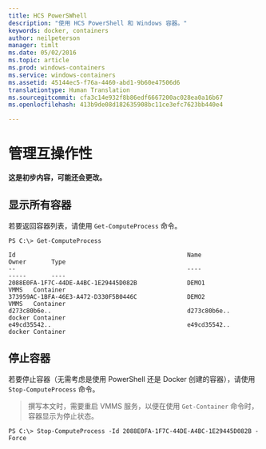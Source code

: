 ```yaml
---
title: HCS PowerSWhell
description: "使用 HCS PowerShell 和 Windows 容器。"
keywords: docker, containers
author: neilpeterson
manager: timlt
ms.date: 05/02/2016
ms.topic: article
ms.prod: windows-containers
ms.service: windows-containers
ms.assetid: 45144ec5-f76a-4460-abd1-9b60e47506d6
translationtype: Human Translation
ms.sourcegitcommit: cfa3c14e932f8b86edf6667200ac028ea0a16b67
ms.openlocfilehash: 413b9de08d182635908bc11ce3efc7623bb440e4

---
```


# 管理互操作性

**这是初步内容，可能还会更改。** 

## 显示所有容器

若要返回容器列表，请使用 `Get-ComputeProcess` 命令。

```none
PS C:\> Get-ComputeProcess

Id                                                Name                                      Owner       Type
--                                                ----                                      -----       ----
2088E0FA-1F7C-44DE-A4BC-1E29445D082B              DEMO1                                     VMMS   Container
373959AC-1BFA-46E3-A472-D330F5B0446C              DEMO2                                     VMMS   Container
d273c80b6e..                                      d273c80b6e..                              docker Container
e49cd35542..                                      e49cd35542..                              docker Container
```

## 停止容器

若要停止容器（无需考虑是使用 PowerShell 还是 Docker 创建的容器），请使用 `Stop-ComputeProcess` 命令。

> 撰写本文时，需要重启 VMMS 服务，以便在使用 `Get-Container` 命令时，容器显示为停止状态。

```none
PS C:\> Stop-ComputeProcess -Id 2088E0FA-1F7C-44DE-A4BC-1E29445D082B -Force
```



<!--HONumber=Jun16_HO4-->


